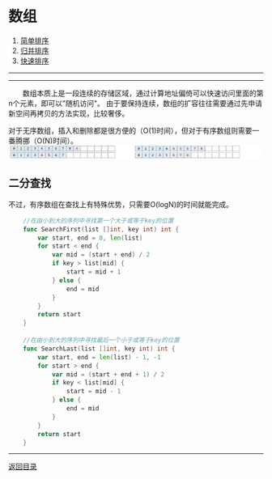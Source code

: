 # 数组
 1. [简单排序](01-A.md)
 2. [归并排序](01-B.md)
 3. [快速排序](01-C.md)

___
___
　　数组本质上是一段连续的存储区域，通过计算地址偏倚可以快速访问里面的第n个元素，即可以"随机访问"。
由于要保持连续，数组的扩容往往需要通过先申请新空间再拷贝的方法实现，比较奢侈。

对于无序数组，插入和删除都是很方便的（O(1)时间），但对于有序数组则需要一番腾挪（O(N)时间）。
![](../images/Array.png)

## 二分查找
不过，有序数组在查找上有特殊优势，只需要O(logN)的时间就能完成。
```go
	//在由小到大的序列中寻找第一个大于或等于key的位置
	func SearchFirst(list []int, key int) int {
		var start, end = 0, len(list)
		for start < end {
			var mid = (start + end) / 2
			if key > list[mid] {
				start = mid + 1
			} else {
				end = mid
			}
		}
		return start
	}

	//在由小到大的序列中寻找最后一个小于或等于key的位置
	func SearchLast(list []int, key int) int {
		var start, end = len(list) - 1, -1
		for start > end {
			var mid = (start + end + 1) / 2
			if key < list[mid] {
				start = mid - 1
			} else {
				end = mid
			}
		}
		return start
	}
```

---
[返回目录](../index.md)
